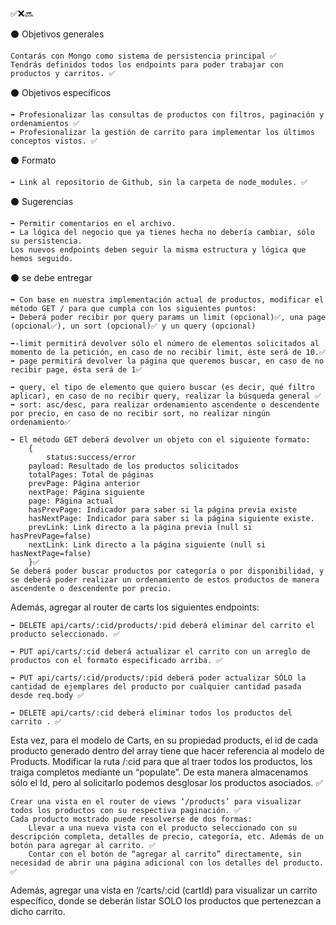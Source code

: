 ✅❌🔜 

⚫ Objetivos generales

	Contarás con Mongo como sistema de persistencia principal ✅
	Tendrás definidos todos los endpoints para poder trabajar con productos y carritos. ✅

⚫ Objetivos específicos

	➡ Profesionalizar las consultas de productos con filtros, paginación y ordenamientos ✅
	➡ Profesionalizar la gestión de carrito para implementar los últimos conceptos vistos. ✅

⚫ Formato

	➡ Link al repositorio de Github, sin la carpeta de node_modules. ✅

⚫ Sugerencias

	➡ Permitir comentarios en el archivo.
	➡ La lógica del negocio que ya tienes hecha no debería cambiar, sólo su persistencia. 
	Los nuevos endpoints deben seguir la misma estructura y lógica que hemos seguido. 

⚫ se debe entregar

	➡ Con base en nuestra implementación actual de productos, modificar el método GET / para que cumpla con los siguientes puntos:
	➡ Deberá poder recibir por query params un limit (opcional)✅, una page (opcional✅), un sort (opcional)✅ y un query (opcional)
	
	➡-limit permitirá devolver sólo el número de elementos solicitados al momento de la petición, en caso de no recibir limit, éste será de 10.✅
	➡ page permitirá devolver la página que queremos buscar, en caso de no recibir page, ésta será de 1✅

	➡ query, el tipo de elemento que quiero buscar (es decir, qué filtro aplicar), en caso de no recibir query, realizar la búsqueda general ✅
	➡ sort: asc/desc, para realizar ordenamiento ascendente o descendente por precio, en caso de no recibir sort, no realizar ningún ordenamiento✅

	➡ El método GET deberá devolver un objeto con el siguiente formato:
		{
			status:success/error
		payload: Resultado de los productos solicitados
		totalPages: Total de páginas
		prevPage: Página anterior
		nextPage: Página siguiente
		page: Página actual
		hasPrevPage: Indicador para saber si la página previa existe
		hasNextPage: Indicador para saber si la página siguiente existe.
		prevLink: Link directo a la página previa (null si hasPrevPage=false)
		nextLink: Link directo a la página siguiente (null si hasNextPage=false)
		}✅
	Se deberá poder buscar productos por categoría o por disponibilidad, y se deberá poder realizar un ordenamiento de estos productos de manera ascendente o descendente por precio.


Además, agregar al router de carts los siguientes endpoints:

	➡ DELETE api/carts/:cid/products/:pid deberá eliminar del carrito el producto seleccionado. ✅

	➡ PUT api/carts/:cid deberá actualizar el carrito con un arreglo de productos con el formato especificado arriba. ✅

	➡ PUT api/carts/:cid/products/:pid deberá poder actualizar SÓLO la cantidad de ejemplares del producto por cualquier cantidad pasada desde req.body ✅
	
	➡ DELETE api/carts/:cid deberá eliminar todos los productos del carrito . ✅

Esta vez, para el modelo de Carts, en su propiedad products, el id de cada producto generado dentro del array tiene que hacer referencia al modelo de Products. Modificar la ruta /:cid para que al traer todos los productos, los traiga completos mediante un “populate”. De esta manera almacenamos sólo el Id, pero al solicitarlo podemos desglosar los productos asociados. ✅

	Crear una vista en el router de views ‘/products’ para visualizar todos los productos con su respectiva paginación. ✅
	Cada producto mostrado puede resolverse de dos formas:
		Llevar a una nueva vista con el producto seleccionado con su descripción completa, detalles de precio, categoría, etc. Además de un botón para agregar al carrito. ✅
		Contar con el botón de “agregar al carrito” directamente, sin necesidad de abrir una página adicional con los detalles del producto. ✅

Además, agregar una vista en ‘/carts/:cid (cartId) para visualizar un carrito específico, donde se deberán listar SOLO los productos que pertenezcan a dicho carrito. 